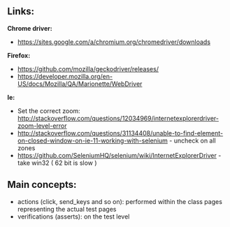 ## Links:

__Chrome driver:__
* https://sites.google.com/a/chromium.org/chromedriver/downloads

__Firefox:__
* https://github.com/mozilla/geckodriver/releases/
* https://developer.mozilla.org/en-US/docs/Mozilla/QA/Marionette/WebDriver

__Ie:__
* Set the correct zoom: http://stackoverflow.com/questions/12034969/internetexplorerdriver-zoom-level-error
* http://stackoverflow.com/questions/31134408/unable-to-find-element-on-closed-window-on-ie-11-working-with-selenium  - uncheck on all zones
* https://github.com/SeleniumHQ/selenium/wiki/InternetExplorerDriver - take win32 ( 62 bit is slow )

## Main concepts:
* actions (click, send_keys and so on): performed within the class pages representing the actual test pages
* verifications (asserts): on the test level
